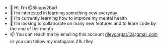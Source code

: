 - 👋 Hi, I’m @Skippy2bad
- 👀 I’m interested in learning something new everyday
- 🌱 I’m currently learning how to improve my mental health
- 💞️ I’m looking to collaborate on many new features and to learn code by the end of the month
- 📫 You can reach me by emailing this account rileycargas12@gmail.com or you can follow my instagram 21k.r1ley

<!---
Skippy2bad/Skippy2bad is a ✨ special ✨ repository because its `README.md` (this file) appears on your GitHub profile.
You can click the Preview link to take a look at your changes.
--->
